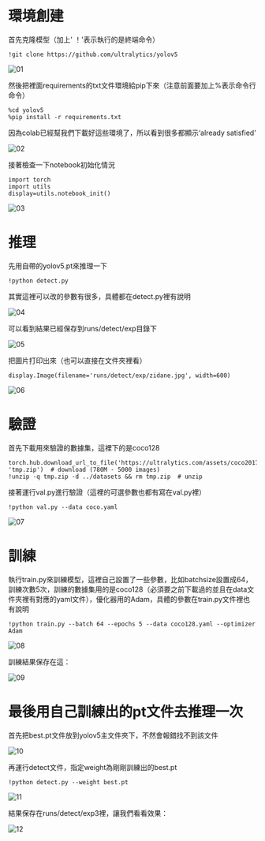 # 環境創建
首先克隆模型（加上' ！'表示執行的是終端命令）

    !git clone https://github.com/ultralytics/yolov5
    
![01](https://github.com/muchen0926/Artificial-Intelligence-Final-Report/blob/main/%E6%9C%9F%E6%9C%AB/01.png)

然後把裡面requirements的txt文件環境給pip下來（注意前面要加上%表示命令行命令）

    %cd yolov5
    %pip install -r requirements.txt

因為colab已經幫我們下載好這些環境了，所以看到很多都顯示‘already satisfied’

![02](https://github.com/muchen0926/Artificial-Intelligence-Final-Report/blob/main/%E6%9C%9F%E6%9C%AB/02.png)

接著檢查一下notebook初始化情況

    import torch
    import utils
    display=utils.notebook_init()

![03](https://github.com/muchen0926/Artificial-Intelligence-Final-Report/blob/main/%E6%9C%9F%E6%9C%AB/03.png)

# 推理
先用自帶的yolov5.pt來推理一下

    !python detect.py

其實這裡可以改的參數有很多，具體都在detect.py裡有說明

![04](https://github.com/muchen0926/Artificial-Intelligence-Final-Report/blob/main/%E6%9C%9F%E6%9C%AB/04.png)

可以看到結果已經保存到runs/detect/exp目錄下  

![05](https://github.com/muchen0926/Artificial-Intelligence-Final-Report/blob/main/%E6%9C%9F%E6%9C%AB/05.png)

把圖片打印出來（也可以直接在文件夾裡看）

    display.Image(filename='runs/detect/exp/zidane.jpg', width=600)

![06](https://github.com/muchen0926/Artificial-Intelligence-Final-Report/blob/main/%E6%9C%9F%E6%9C%AB/06.png)

# 驗證
首先下載用來驗證的數據集，這裡下的是coco128

    torch.hub.download_url_to_file('https://ultralytics.com/assets/coco2017val.zip', 'tmp.zip')  # download (780M - 5000 images)
    !unzip -q tmp.zip -d ../datasets && rm tmp.zip  # unzip

接著運行val.py進行驗證（這裡的可選參數也都有寫在val.py裡）

    !python val.py --data coco.yaml

![07](https://github.com/muchen0926/Artificial-Intelligence-Final-Report/blob/main/%E6%9C%9F%E6%9C%AB/07.png)

# 訓練
執行train.py來訓練模型，這裡自己設置了一些參數，比如batchsize設置成64，訓練次數5次，訓練的數據集用的是coco128（必須要之前下載過的並且在data文件夾裡有對應的yaml文件），優化器用的Adam，具體的參數在train.py文件裡也有說明

    !python train.py --batch 64 --epochs 5 --data coco128.yaml --optimizer Adam

![08](https://github.com/muchen0926/Artificial-Intelligence-Final-Report/blob/main/%E6%9C%9F%E6%9C%AB/08.png)

訓練結果保存在這：

![09](https://github.com/muchen0926/Artificial-Intelligence-Final-Report/blob/main/%E6%9C%9F%E6%9C%AB/09.png)

# 最後用自己訓練出的pt文件去推理一次

首先把best.pt文件放到yolov5主文件夾下，不然會報錯找不到該文件

![10](https://github.com/muchen0926/Artificial-Intelligence-Final-Report/blob/main/%E6%9C%9F%E6%9C%AB/10.png)

再運行detect文件，指定weight為剛剛訓練出的best.pt

    !python detect.py --weight best.pt

![11](https://github.com/muchen0926/Artificial-Intelligence-Final-Report/blob/main/%E6%9C%9F%E6%9C%AB/11.png)

結果保存在runs/detect/exp3裡，讓我們看看效果：

![12](https://github.com/muchen0926/Artificial-Intelligence-Final-Report/blob/main/%E6%9C%9F%E6%9C%AB/12.png)
